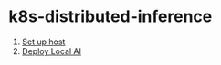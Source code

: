 # k8s-distributed-inference

1. [Set up host](provision-host.md)
2. [Deploy Local AI](deploy-local-ai.md)
